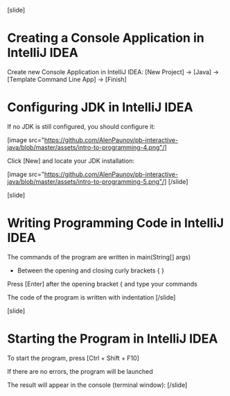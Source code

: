 [slide]
# Creating a Console Application in IntelliJ IDEA
Create new Console Application in IntelliJ IDEA: [New Project] -> [Java] -> [Template Command Line App] -> [Finish]

# Configuring JDK in IntelliJ IDEA
If no JDK is still configured, you should configure it:

[image src="https://github.com/AlenPaunov/pb-interactive-java/blob/master/assets/intro-to-programming-4.png"/]

Click [New] and locate your JDK installation:

[image src="https://github.com/AlenPaunov/pb-interactive-java/blob/master/assets/intro-to-programming-5.png"/]
[/slide]

[slide]
# Writing Programming Code in IntelliJ IDEA
The commands of the program are written in main(String\[\] args)

* Between the opening and closing curly brackets \{ \}

Press \[Enter\] after the opening bracket \{ and type your commands

The code of the program is written with indentation
[/slide]

[slide]
# Starting the Program in IntelliJ IDEA
To start the program, press \[Ctrl + Shift + F10\]

If there are no errors, the program will be launched

The result will appear in the console (terminal window):
[/slide]